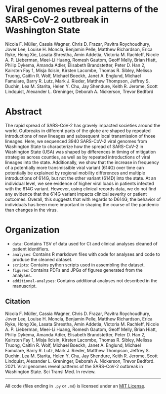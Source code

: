 # Viral genomes reveal patterns of the SARS-CoV-2 outbreak in Washington State

Nicola F. Müller, Cassia Wagner, Chris D. Frazar, Pavitra Roychoudhury, Jover Lee, Louise H. Moncla, Benjamin Pelle, Matthew Richardson, Erica Ryke, Hong Xie, Lasata Shrestha, Amin Addetia, Victoria M. Rachleff, Nicole A. P. Lieberman, Meei-Li Huang, Romesh Gautom, Geoff Melly, Brian Hiatt, Philip Dykema, Amanda Adler, Elisabeth Brandstetter, Peter D. Han 2, Kairsten Fay 1, Misja Ilcisin, Kirsten Lacombe, Thomas R. Sibley, Melissa Truong, Caitlin R. Wolf, Michael Boeckh, Janet A. Englund, Michael Famulare, Barry R. Lutz, Mark J. Rieder, Matthew Thompson, Jeffrey S. Duchin, Lea M. Starita, Helen Y. Chu, Jay Shendure, Keith R. Jerome, Scott Lindquist, Alexander L. Greninger, Deborah A. Nickerson, Trevor Bedford

# Abstract

The rapid spread of SARS-CoV-2 has gravely impacted societies around the world.
Outbreaks in different parts of the globe are shaped by repeated introductions of new lineages
and subsequent local transmission of those lineages. Here, we sequenced 3940 SARS-CoV-2
viral genomes from Washington State to characterize how the spread of SARS-CoV-2 in
Washington State (USA) was shaped by differences in timing of mitigation strategies across
counties, as well as by repeated introductions of viral lineages into the state. Additionally, we
show that the increase in frequency of a potentially more transmissible viral variant (614G) over
time can potentially be explained by regional mobility differences and multiple introductions of
614G, but not the other variant (614D) into the state. At an individual level, we see evidence of
higher viral loads in patients infected with the 614G variant. However, using clinical records
data, we do not find any evidence that the 614G variant impacts clinical severity or patient
outcomes. Overall, this suggests that with regards to D614G, the behavior of individuals has
been more important in shaping the course of the pandemic than changes in the virus.

# Organization

* `data`: Contains TSV of data used for Ct and clinical analyses cleaned of patient identifiers.
* `analyses`: Contains R markdown files with code for analyses and code to produce the cleaned dataset.
* `scripts`: Contains python scripts used in assembling the dataset.
* `figures`: Contains PDFs and JPGs of figures generated from the analyses.
* `additional-analyses`: Contains additional analyses not described in the manuscript.

## Citation

Nicola F. Müller, Cassia Wagner, Chris D. Frazar, Pavitra Roychoudhury, Jover Lee, Louise H. Moncla, Benjamin Pelle, Matthew Richardson, Erica Ryke, Hong Xie, Lasata Shrestha, Amin Addetia, Victoria M. Rachleff, Nicole A. P. Lieberman, Meei-Li Huang, Romesh Gautom, Geoff Melly, Brian Hiatt, Philip Dykema, Amanda Adler, Elisabeth Brandstetter, Peter D. Han 2, Kairsten Fay 1, Misja Ilcisin, Kirsten Lacombe, Thomas R. Sibley, Melissa Truong, Caitlin R. Wolf, Michael Boeckh, Janet A. Englund, Michael Famulare, Barry R. Lutz, Mark J. Rieder, Matthew Thompson, Jeffrey S. Duchin, Lea M. Starita, Helen Y. Chu, Jay Shendure, Keith R. Jerome, Scott Lindquist, Alexander L. Greninger, Deborah A. Nickerson, Trevor Bedford. 2021. Viral genomes reveal patterns of the SARS-CoV-2 outbreak in Washington State. Sci Transl Med. In review.

-------------------------------------------

All code (files ending in `.py` or `.md`) is licensed under an [MIT License](LICENSE).
